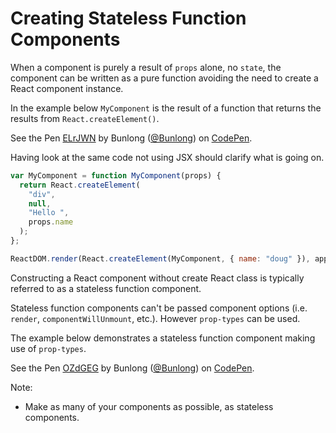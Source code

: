 # Creating Stateless Function Components

When a component is purely a result of `props` alone, no `state`, the component can be written as a pure function avoiding the need to create a React component instance. 

In the example below `MyComponent` is the result of a function that returns the results from `React.createElement()`.

<p data-height="265" data-theme-id="dark" data-slug-hash="ELrJWN" data-default-tab="js,result" data-user="Bunlong" data-embed-version="2" data-pen-title="ELrJWN" class="codepen">See the Pen <a href="https://codepen.io/Bunlong/pen/ELrJWN/">ELrJWN</a> by Bunlong (<a href="https://codepen.io/Bunlong">@Bunlong</a>) on <a href="https://codepen.io">CodePen</a>.</p>
<script async src="https://static.codepen.io/assets/embed/ei.js"></script>

Having look at the same code not using JSX should clarify what is going on.

```javascript
var MyComponent = function MyComponent(props) {
  return React.createElement(
    "div",
    null,
    "Hello ",
    props.name
  );
};

ReactDOM.render(React.createElement(MyComponent, { name: "doug" }), app);
```

Constructing a React component without create React class is typically referred to as a stateless function component.

Stateless function components can't be passed component options (i.e. `render`, `componentWillUnmount`, etc.). However `prop-types` can be used.

The example below demonstrates a stateless function component making use of `prop-types`.

<p data-height="265" data-theme-id="dark" data-slug-hash="OZdGEG" data-default-tab="js,result" data-user="Bunlong" data-embed-version="2" data-pen-title="OZdGEG" class="codepen">See the Pen <a href="https://codepen.io/Bunlong/pen/OZdGEG/">OZdGEG</a> by Bunlong (<a href="https://codepen.io/Bunlong">@Bunlong</a>) on <a href="https://codepen.io">CodePen</a>.</p>
<script async src="https://static.codepen.io/assets/embed/ei.js"></script>

Note:

* Make as many of your components as possible, as stateless components.